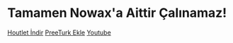 # Tamamen Nowax'a Aittir Çalınamaz!
[Houtlet İndir](https://houtlet.cf) [PreeTurk Ekle](https://preeturk.cf) [Youtube](https://bit.ly/techlav)

